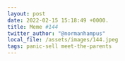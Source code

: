 ```yaml
---
layout: post
date: 2022-02-15 15:18:49 +0000.
title: Meme #144
twitter_author: "@normanhampus"
local_file: /assets/images/144.jpeg
tags: panic-sell meet-the-parents
---
```

